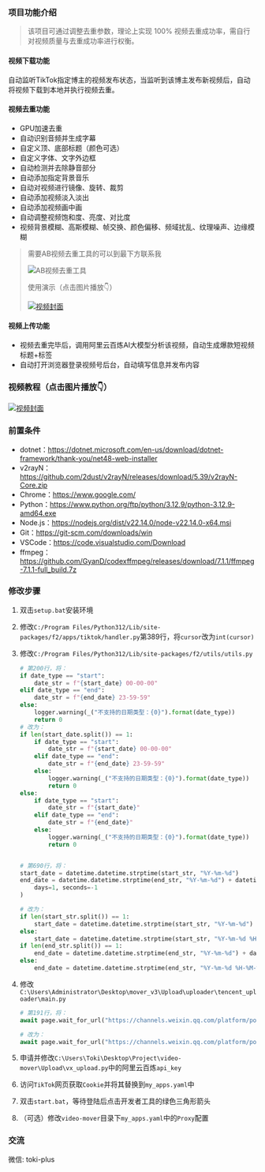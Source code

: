 ### 项目功能介绍

> 该项目可通过调整去重参数，理论上实现 100% 视频去重成功率，需自行对视频质量与去重成功率进行权衡。

#### 视频下载功能

自动监听TikTok指定博主的视频发布状态，当监听到该博主发布新视频后，自动将视频下载到本地并执行视频去重。

#### 视频去重功能

- GPU加速去重
- 自动识别音频并生成字幕
- 自定义顶、底部标题（颜色可选）
- 自定义字体、文字外边框
- 自动检测并去除静音部分
- 自动添加指定背景音乐
- 自动对视频进行镜像、旋转、裁剪
- 自动添加视频淡入淡出
- 自动添加视频画中画
- 自动调整视频饱和度、亮度、对比度
- 视频背景模糊、高斯模糊、帧交换、颜色偏移、频域扰乱、纹理噪声、边缘模糊

> 需要AB视频去重工具的可以到最下方联系我
>
> ![AB视频去重工具](https://llxoxll.com/assets/cache/images/202506300142308757994.png)
>
> 使用演示（点击图片播放👇）
> 
> [![视频封面](https://i1.hdslb.com/bfs/archive/d81bf273e65a74a81756599a64e9d975b175390f.jpg@672w_378h_1c.avif)](https://www.bilibili.com/video/BV1HwgrzbEow)

#### 视频上传功能

- 视频去重完毕后，调用阿里云百炼AI大模型分析该视频，自动生成爆款短视频标题+标签
- 自动打开浏览器登录视频号后台，自动填写信息并发布内容

### 视频教程（点击图片播放👇）

[![视频封面](https://i2.hdslb.com/bfs/archive/678607430d704dfbe72183613c6aca60dcebb4fc.jpg@672w_378h_1c.avif)](https://www.bilibili.com/video/BV1txQeYyEEz)

### 前置条件

- dotnet：https://dotnet.microsoft.com/en-us/download/dotnet-framework/thank-you/net48-web-installer
- v2rayN：https://github.com/2dust/v2rayN/releases/download/5.39/v2rayN-Core.zip
- Chrome：https://www.google.com/
- Python：https://www.python.org/ftp/python/3.12.9/python-3.12.9-amd64.exe
- Node.js：https://nodejs.org/dist/v22.14.0/node-v22.14.0-x64.msi
- Git：https://git-scm.com/downloads/win
- VSCode：https://code.visualstudio.com/Download
- ffmpeg：https://github.com/GyanD/codexffmpeg/releases/download/7.1.1/ffmpeg-7.1.1-full_build.7z

### 修改步骤

1. 双击`setup.bat`安装环境

2. 修改`C:/Program Files/Python312/Lib/site-packages/f2/apps/tiktok/handler.py`第389行，将`cursor`改为`int(cursor)`

3. 修改`C:/Program Files/Python312/Lib/site-packages/f2/utils/utils.py`

   ```python
   # 第200行，将：
   if date_type == "start":
       date_str = f"{start_date} 00-00-00"
   elif date_type == "end":
       date_str = f"{end_date} 23-59-59"
   else:
       logger.warning(_("不支持的日期类型：{0}").format(date_type))
       return 0
   # 改为：
   if len(start_date.split()) == 1:
       if date_type == "start":
           date_str = f"{start_date} 00-00-00"
       elif date_type == "end":
           date_str = f"{end_date} 23-59-59"
       else:
           logger.warning(_("不支持的日期类型：{0}").format(date_type))
           return 0
   else:
       if date_type == "start":
           date_str = f"{start_date}"
       elif date_type == "end":
           date_str = f"{end_date}"
       else:
           logger.warning(_("不支持的日期类型：{0}").format(date_type))
           return 0
   

   # 第690行，将：
   start_date = datetime.datetime.strptime(start_str, "%Y-%m-%d")
   end_date = datetime.datetime.strptime(end_str, "%Y-%m-%d") + datetime.timedelta(
       days=1, seconds=-1
   )
   
   # 改为：
   if len(start_str.split()) == 1:
       start_date = datetime.datetime.strptime(start_str, "%Y-%m-%d")
   else:
       start_date = datetime.datetime.strptime(start_str, "%Y-%m-%d %H-%M-%S")
   if len(end_str.split()) == 1:
       end_date = datetime.datetime.strptime(end_str, "%Y-%m-%d") + datetime.timedelta(days=1, seconds=-1)
   else:
       end_date = datetime.datetime.strptime(end_str, "%Y-%m-%d %H-%M-%S")
   ```

4. 修改`C:\Users\Administrator\Desktop\mover_v3\Upload\uploader\tencent_uploader\main.py`

   ```python
   # 第191行，将：
   await page.wait_for_url("https://channels.weixin.qq.com/platform/post/list", timeout=1500)
   
   # 改为：
   await page.wait_for_url("https://channels.weixin.qq.com/platform/post/list", timeout=10000)
   ```

5. 申请并修改`C:\Users\Toki\Desktop\Project\video-mover\Upload\vx_upload.py`中的阿里云百炼`api_key`

6. 访问`TikTok`网页获取`Cookie`并将其替换到`my_apps.yaml`中

7. 双击`start.bat`，等待登陆后点击开发者工具的绿色三角形箭头

8. （可选）修改`video-mover`目录下`my_apps.yaml`中的`Proxy`配置

### 交流

微信: toki-plus
